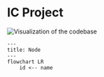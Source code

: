 # IC Project


![Visualization of the codebase](./diagram.svg)

```mermaid
---
title: Node
---
flowchart LR
    id <-- name

```

